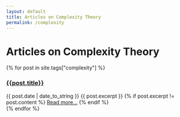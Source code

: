 ```yaml
---
layout: default
title: Articles on Complexity Theory 
permalink: /complexity
---
```


<style>div.sidebar div.recent {display: none};</style>
# Articles on Complexity Theory

<div class="posts">
{% for post in site.tags["complexity"] %}
<div class="listpost">
<h3 class="post-title"><a href="{{ site.baseurl }}{{ post.url }}">{{post.title}}</a></h3>
<span class="post-date">{{ post.date | date_to_string }}</span>
{{ post.excerpt }}
{% if post.excerpt != post.content %}
<a href="{{ site.baseurl }}{{ post.url }}">Read more...</a>
{% endif %}
</div>
{% endfor %}
</div>
